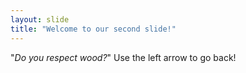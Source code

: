 ```yaml
---
layout: slide
title: "Welcome to our second slide!"
---
```

"*Do you respect wood?*"
Use the left arrow to go back!
